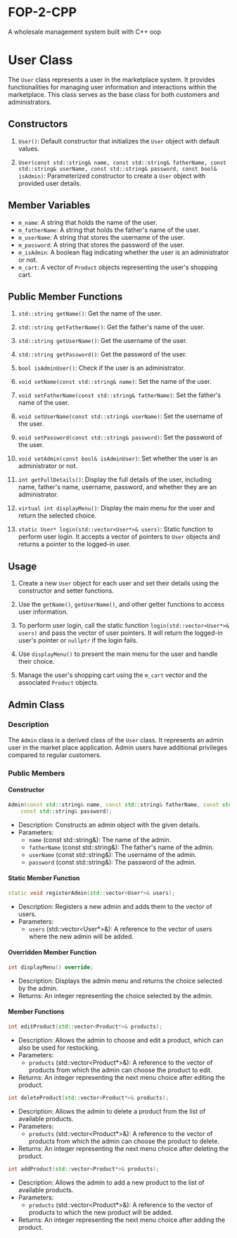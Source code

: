# FOP-2-CPP
A wholesale management system built with C++ oop


# User Class

The `User` class represents a user in the marketplace system. It provides functionalities for managing user information and interactions within the marketplace. This class serves as the base class for both customers and administrators.

## Constructors

1. `User()`: Default constructor that initializes the `User` object with default values.

2. `User(const std::string& name, const std::string& fatherName, const std::string& userName, const std::string& password, const bool& isAdmin)`: Parameterized constructor to create a `User` object with provided user details.

## Member Variables

- `m_name`: A string that holds the name of the user.
- `m_fatherName`: A string that holds the father's name of the user.
- `m_userName`: A string that stores the username of the user.
- `m_password`: A string that stores the password of the user.
- `m_isAdmin`: A boolean flag indicating whether the user is an administrator or not.
- `m_cart`: A vector of `Product` objects representing the user's shopping cart.

## Public Member Functions

1. `std::string getName()`: Get the name of the user.

2. `std::string getFatherName()`: Get the father's name of the user.

3. `std::string getUserName()`: Get the username of the user.

4. `std::string getPassword()`: Get the password of the user.

5. `bool isAdminUser()`: Check if the user is an administrator.

6. `void setName(const std::string& name)`: Set the name of the user.

7. `void setFatherName(const std::string& fatherName)`: Set the father's name of the user.

8. `void setUserName(const std::string& userName)`: Set the username of the user.

9. `void setPassword(const std::string& password)`: Set the password of the user.

10. `void setAdmin(const bool& isAdminUser)`: Set whether the user is an administrator or not.

11. `int getFullDetails()`: Display the full details of the user, including name, father's name, username, password, and whether they are an administrator.

12. `virtual int displayMenu()`: Display the main menu for the user and return the selected choice.

13. `static User* login(std::vector<User*>& users)`: Static function to perform user login. It accepts a vector of pointers to `User` objects and returns a pointer to the logged-in user.

## Usage

1. Create a new `User` object for each user and set their details using the constructor and setter functions.

2. Use the `getName()`, `getUserName()`, and other getter functions to access user information.

3. To perform user login, call the static function `login(std::vector<User*>& users)` and pass the vector of user pointers. It will return the logged-in user's pointer or `nullptr` if the login fails.

4. Use `displayMenu()` to present the main menu for the user and handle their choice.

5. Manage the user's shopping cart using the `m_cart` vector and the associated `Product` objects.

   
## Admin Class

### Description
The `Admin` class is a derived class of the `User` class. It represents an admin user in the market place application. Admin users have additional privileges compared to regular customers.

### Public Members

#### Constructor
```cpp
Admin(const std::string& name, const std::string& fatherName, const std::string& userName,
	const std::string& password);
```
- Description: Constructs an admin object with the given details.
- Parameters:
  - `name` (const std::string&): The name of the admin.
  - `fatherName` (const std::string&): The father's name of the admin.
  - `userName` (const std::string&): The username of the admin.
  - `password` (const std::string&): The password of the admin.

#### Static Member Function
```cpp
static void registerAdmin(std::vector<User*>& users);
```
- Description: Registers a new admin and adds them to the vector of users.
- Parameters:
  - `users` (std::vector<User*>&): A reference to the vector of users where the new admin will be added.

#### Overridden Member Function
```cpp
int displayMenu() override;
```
- Description: Displays the admin menu and returns the choice selected by the admin.
- Returns: An integer representing the choice selected by the admin.

#### Member Functions
```cpp
int editProduct(std::vector<Product*>& products);
```
- Description: Allows the admin to choose and edit a product, which can also be used for restocking.
- Parameters:
  - `products` (std::vector<Product*>&): A reference to the vector of products from which the admin can choose the product to edit.
- Returns: An integer representing the next menu choice after editing the product.

```cpp
int deleteProduct(std::vector<Product*>& products);
```
- Description: Allows the admin to delete a product from the list of available products.
- Parameters:
  - `products` (std::vector<Product*>&): A reference to the vector of products from which the admin can choose the product to delete.
- Returns: An integer representing the next menu choice after deleting the product.

```cpp
int addProduct(std::vector<Product*>& products);
```
- Description: Allows the admin to add a new product to the list of available products.
- Parameters:
  - `products` (std::vector<Product*>&): A reference to the vector of products to which the new product will be added.
- Returns: An integer representing the next menu choice after adding the product.


